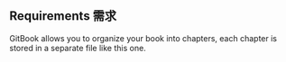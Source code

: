## Requirements 需求

GitBook allows you to organize your book into chapters, each chapter is stored in a separate file like this one.

